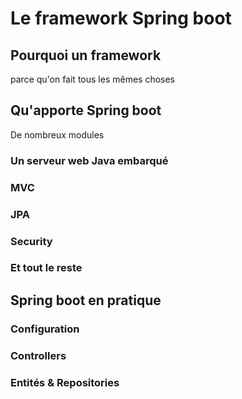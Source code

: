 # Le framework Spring boot

## Pourquoi un framework

parce qu'on fait tous les mêmes choses

## Qu'apporte Spring boot

De nombreux modules

### Un serveur web Java embarqué

### MVC

### JPA

### Security

### Et tout le reste

## Spring boot en pratique

### Configuration

### Controllers

### Entités & Repositories
